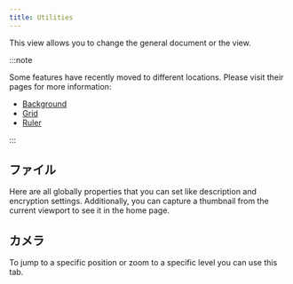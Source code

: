 ```yaml
---
title: Utilities
---
```


This view allows you to change the general document or the view.

:::note

Some features have recently moved to different locations. Please visit their pages for more information:

- [Background](/docs/v2/background)
- [Grid](/docs/v2/tools/grid)
- [Ruler](/docs/v2/tools/ruler)

:::

## ファイル

Here are all globally properties that you can set like description and encryption settings.
Additionally, you can capture a thumbnail from the current viewport to see it in the home page.

## カメラ

To jump to a specific position or zoom to a specific level you can use this tab.
